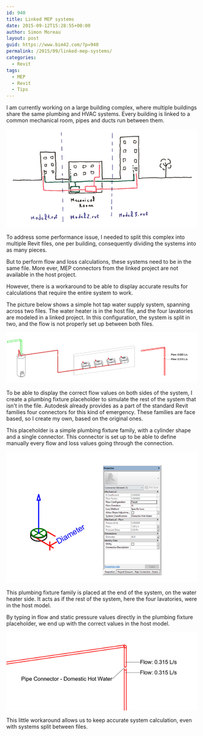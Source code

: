 ```yaml
---
id: 940
title: Linked MEP systems
date: 2015-09-12T15:28:55+00:00
author: Simon Moreau
layout: post
guid: https://www.bim42.com/?p=940
permalink: /2015/09/linked-mep-systems/
categories:
  - Revit
tags:
  - MEP
  - Revit
  - Tips
---
```

I am currently working on a large building complex, where multiple buildings share the same plumbing and HVAC systems. Every building is linked to a common mechanical room, pipes and ducts run between them.

![models](/assets/2015/09/models.png)

To address some performance issue, I needed to split this complex into multiple Revit files, one per building, consequently dividing the systems into as many pieces.

But to perform flow and loss calculations, these systems need to be in the same file. More ever, MEP connectors from the linked project are not available in the host project.

However, there is a workaround to be able to display accurate results for calculations that require the entire system to work.

The picture below shows a simple hot tap water supply system, spanning across two files. The water heater is in the host file, and the four lavatories are modeled in a linked project. In this configuration, the system is split in two, and the flow is not properly set up between both files.

![LinkedSystems3](/assets/2015/09/LinkedSystems3.png)

To be able to display the correct flow values on both sides of the system, I create a plumbing fixture placeholder to simulate the rest of the system that isn't in the file. Autodesk already provides as a part of the standard Revit families four connectors for this kind of emergency. These families are face based, so I create my own, based on the original ones.

This placeholder is a simple plumbing fixture family, with a cylinder shape and a single connector. This connector is set up to be able to define manually every flow and loss values going through the connection.

![Pipe-Connector-Domestic-Hot-Water](/assets/2015/09/Pipe-Connector-Domestic-Hot-Water.png)

This plumbing fixture family is placed at the end of the system, on the water heater side. It acts as if the rest of the system, here the four lavatories, were in the host model.

By typing in flow and static pressure values directly in the plumbing fixture placeholder, we end up with the correct values in the host model.

![connector](/assets/2015/09/connector.png)

This little workaround allows us to keep accurate system calculation, even with systems split between files.